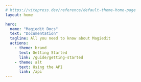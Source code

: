 ```yaml
---
# https://vitepress.dev/reference/default-theme-home-page
layout: home

hero:
  name: "Magiedit Docs"
  text: "Documentation"
  tagline: All you need to know about Magiedit
  actions:
    - theme: brand
      text: Getting Started
      link: /guide/getting-started
    - theme: alt
      text: Using the API
      link: /api
---
```


